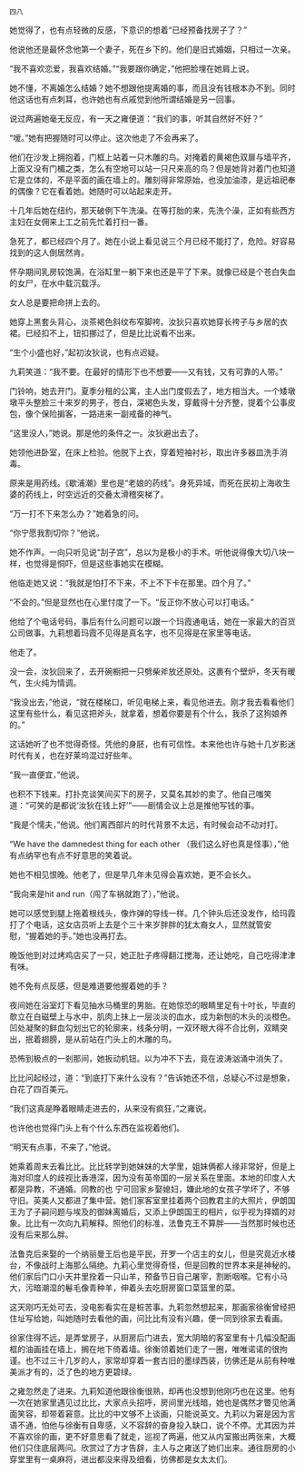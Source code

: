     四八 

   她觉得了，也有点轻微的反感，下意识的想着“已经预备找房子了？”

   他说他还是最怀念他第一个妻子，死在乡下的。他们是旧式婚姻，只相过一次亲。

   “我不喜欢恋爱，我喜欢结婚。”“我要跟你确定，”他把脸埋在她肩上说。

   她不懂，不离婚怎么结婚？她不想跟他提离婚的事，而且没有钱根本办不到。同时他这话也有点刺耳，也许她也有点戚觉到他所谓结婚是另一回事。

   说过两遍她毫无反应，有一天之雍便道：“我们的事，听其自然好不好？”

   “嗳。”她有把握随时可以停止。这次他走了不会再来了。

   他们在沙发上拥抱着，门框上站着一只木雕的鸟。对掩着的黄褐色双扉与墙平齐，上面又没有门楣之类，怎么有空地可以站一只尺来高的鸟？但是她背对着门也知道它是立体的，不是平面的画在墙上的。雕刻得非常原始，也没加油漆，是远祖祀奉的偶像？它在看着她。她随时可以站起来走开。

   十几年后她在纽约，那天破例下午洗澡。在等打胎的来，先洗个澡，正如有些西方主妇在女佣来上工之前先忙着打扫一番。

   急死了，都已经四个月了。她在小说上看见说三个月已经不能打了，危险。好容易找到的这人倒居然肯。

   怀孕期间乳房较饱满，在浴缸里一躺下来也还是平了下来。就像已经是个苍白失血的女尸，在水中载沉载浮。

   女人总是要把命拼上去的。

   她穿上黑套头背心，淡茶褐色斜纹布窄脚袴。汝狄只喜欢她穿长袴子与乡居的衣裙。已经扣不上，钮扣挪过了，但是比比说看不出来。

   “生个小盛也好，”起初汝狄说，也有点迟疑。

   九莉笑道：“我不要。在最好的情形下也不想要——又有钱，又有可靠的人带。”

   门铃响，她去开门。夏季分租的公寓，主人出门度假去了，地方相当大。一个矮墩墩平头整脸三十来岁的男子，苍白，深褐色头发，穿戴得十分齐整，提着个公事皮包，像个保险掮客，一路进来一副戒备的神气。

   “这里没人，”她说。那是他的条件之一。汝狄避出去了。

   她领他进卧室，在床上检验。他脱下上衣，穿着短袖衬衫，取出许多器皿洗手消毒。

   原来是用药线。《歇浦潮》里也是“老娘的药线”。身死异域，而死在民初上海收生婆的药线上，时空远近的交叠太滑稽突梯了。

   “万一打不下来怎么办？”她着急的问。

   “你宁愿我割切你？”他说。

   她不作声。一向只听见说“刮子宫”，总以为是极小的手术。听他说得像大切八块一样，也觉得是恫吓，但是这些事她实在模糊。

   他临走她又说：“我就是怕打不下来，不上不下卡在那里。四个月了。”

   “不会的。”但是显然也在心里忖度了一下。“反正你不放心可以打电话。”

   他给了个电话号码，事后有什么问题可以跟一个玛霞通电话，她在一家最大的百货公司做事。九莉想着玛霞不见得是真名字，也不见得是在家里等电话。

   他走了。

   没一会，汝狄回来了，去开碗橱把一只劈柴斧放还原处。这裹有个壁炉，冬天有暖气，生火纯为情调。

   “我没出去，”他说，“就在楼梯口，听见电梯上来，看见他进去。刚才我去看看他们这里有些什么，看见这把斧头，就拿着，想着你要是有个什么，我杀了这狗娘养的。”

   这话她听了也不觉得奇怪。凭他的身胚，也有可信性。本来他也许与她十几岁影迷时代有关，也在好莱坞混过好些年。

   “我一直便宜，”他说。

   也积不下钱来。打扑克谈笑间买下的房子，又莫名其妙的卖了。他自己嗤笑道：“可笑的是都说‘汝狄在钱上好’”——剧情会议上总是推他写钱的事。

   “我是个懦夫，”他说。他们离西部片的时代背景不太远，有时候会动不动对打。

   “We have the damnedest thing for each other （我们这么好也真是怪事），”他有点纳罕也有点不好意思的笑着说。

   她也不相见恨晚。他老了，但是早几年未见得会喜欢她，更不会长久。

   “我向来是hit and run（闯了车祸就跑了），”他说。

   她可以感觉到腿上拖着根线头，像炸弹的导线一样。几个钟头后还没发作，给玛霞打了个电话，这女店员听上去是个三十来岁胖胖的犹太裔女人，显然就管安慰，“握着她的手。”她也没再打去。

   晚饭他到对过烤鸡店买了一只，她正肚子疼得翻江搅海，还让她吃，自己吃得津津有味。

   她不免有点反感，但是难道要他握着她的手？

   夜间她在浴室灯下看见抽水马桶里的男胎。在她惊恐的眼睛里足有十吋长，毕直的欹立在白磁壁上与水中，肌肉上抹上一层淡淡的血水，成为新刨的木头的淡橙色。凹处凝聚的鲜血勾划出它的轮廓来，线条分明，一双环眼大得不合比例，双睛突出，抿着翅膀，是从前站在门头上的木雕的鸟。

   恐怖到极点的一剎那间，她扳动机钮。以为冲不下去，竟在波涛汹涌中消失了。

   比比问起经过，道：“到底打下来什么没有？”告诉她还不信，总疑心不过是想象，白花了四百美元。

   “我们这真是睁着眼睛走进去的，从来没有疯狂，”之雍说。

   也许他也觉得门头上有个什么东西在监视着他们。

   “明天有点事，不来了，”他说。

   她乘着周末去看比比。比比转学到她妹妹的大学里，姐妹俩都人缘非常好，但是上海对印度人的歧视比香港深，因为没有英帝国的一层关系在里面。本地的印度人大都是异教，不通婚。同教的也 宁可回家乡娶媳妇，嫌此地的女孩子学坏了，不够守旧。英美人又都进了集中营。她们家客室里挂着两个回教君主的大照片，伊朗国王为了子嗣问题与埃及的御妹离婚后，又添上伊朗国王的相片，似乎视为择婿的对象。比比有一次向九莉解释。照他们的标准，法鲁克王不算胖——当然那时候也还没有后来那么胖。

   法鲁克后来娶的一个纳丽曼王后也是平民，开罗一个店主的女儿，但是究竟近水楼台，不像战时上海那么隔绝。九莉心里觉得奇怪，但是回教的世界本来是神秘的。他们家后门口小天井里拴着一只山羊，预备节日自己屠宰，割断咽喉。它有小马大，污暗潮湿的鬈毛像青种羊，伸着头去吃厨房窗口菜篮里的菜。

   这天刚巧无处可去，没电影看实在是桩苦事。九莉忽然想起来，那画家徐衡曾经把住址写给她，叫她随时去看他的画，问比比有没有兴趣，便一同到徐家去看画。

   徐家住得不远，是弄堂房子，从厨房后门进去，宽大阴暗的客室里有十几幅没配画框的油画挂在墙上，搁在地下倚着墙。徐衡领着她们走了一圈，唯唯诺诺的很拘谨。也不过三十几岁的人，家常却穿着一套古旧的墨绿西装，彷佛还是从前有种唯美派才有的，泛了色的地方更碧绿。

   之雍忽然走了进来。九莉知道他跟徐衡很熟，却再也没想到他刚巧也在这里。他有一次在她家里遇见过比比，大家点头招呼，房间里光线暗，她也是偶然才瞥见他满面笑容，却带着窘意。比比的中文够不上谈画，只能说英文。九莉以为窘是因为言语不通，怕他与徐衡有自卑感，义不容辞的奋身投入缺口，说个不停。尤其因为并不喜欢徐的画，更不好意思看了就走，巡视了两遍，他又从内室搬出两张来，大概他们只住底层两问。欣赏过了方才告辞，主人与之雍送了她们出来。通往厨房的小穿堂里有一桌麻将，进出都没来得及细看，彷佛都是女太太们。

